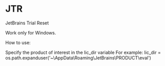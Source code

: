 # JTR
JetBrains Trial Reset

Work only for Windows.

How to use:

Specify the product of interest in the liс_dir variable
For example: lic_dir = os.path.expanduser('~\AppData\Roaming\JetBrains\PRODUCT\eval')

